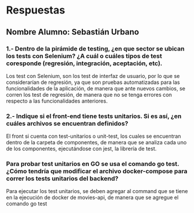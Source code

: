 # Respuestas

## Nombre Alumno: Sebastián Urbano

### 1.- Dentro de la pirámide de testing, ¿en que sector se ubican los tests con Selenium? ¿A cuál o cuáles tipos de test coresponde (regresión, integración, aceptación, etc).

Los test con Selenium, son los test de interfaz de usuario, por lo que se considerarían de regresión, ya que son pruebas automatizadas para las funcionalidades de la aplicación, de manera que ante nuevos cambios, se corren los test de regresión, de manera que no se tenga errores con respecto a las funcionalidades anteriores.

### 2.- Indique si el front-end tiene tests unitarios. Si es así, ¿en cuáles archivos se encuentran definidos?

El front si cuenta con test-unitarios o unit-test, los cuales se encuentran dentro de la carpeta de componentes, de manera que se analiza cada uno de los componentes, ejecutándose con jest, la librería de test.

### Para probar test unitarios en GO se usa el comando go test. ¿Cómo tendría que modificar el archivo docker-compose para correr los tests unitarios del backend?

Para ejecutar los test unitarios, se deben agregar al command que se tiene en la ejecución de docker de movies-api, de manera que se agregue el comando go test